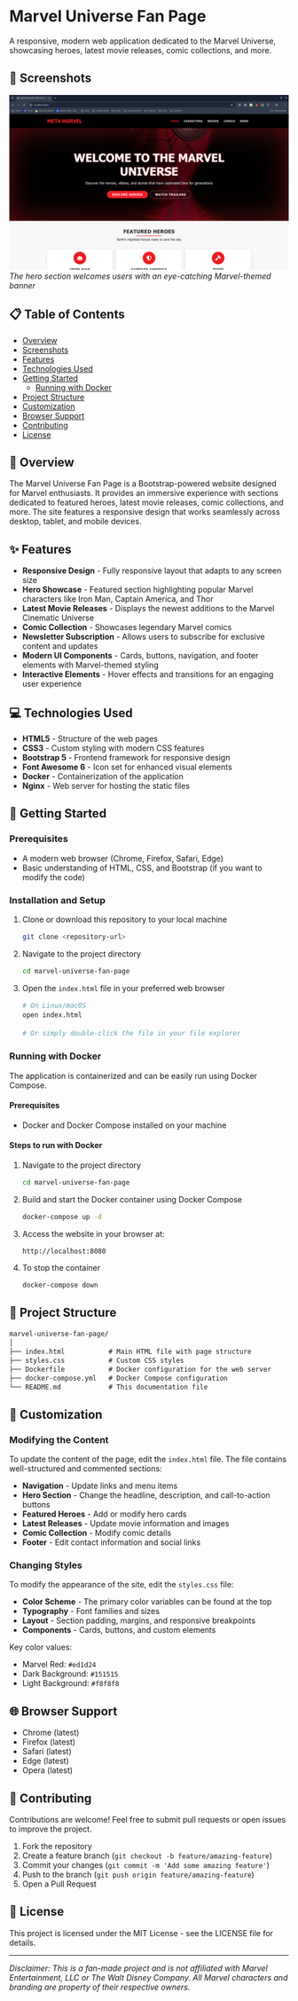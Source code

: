 # Marvel Universe Fan Page

A responsive, modern web application dedicated to the Marvel Universe, showcasing heroes, latest movie releases, comic collections, and more.

## 📸 Screenshots

![Marvel Universe Hero Section](screenshots/hero-section.png)
*The hero section welcomes users with an eye-catching Marvel-themed banner*

## 📋 Table of Contents

- [Overview](#overview)
- [Screenshots](#screenshots)
- [Features](#features)
- [Technologies Used](#technologies-used)
- [Getting Started](#getting-started)
  - [Running with Docker](#running-with-docker)
- [Project Structure](#project-structure)
- [Customization](#customization)
- [Browser Support](#browser-support)
- [Contributing](#contributing)
- [License](#license)

## 🌟 Overview

The Marvel Universe Fan Page is a Bootstrap-powered website designed for Marvel enthusiasts. It provides an immersive experience with sections dedicated to featured heroes, latest movie releases, comic collections, and more. The site features a responsive design that works seamlessly across desktop, tablet, and mobile devices.

## ✨ Features

- **Responsive Design** - Fully responsive layout that adapts to any screen size
- **Hero Showcase** - Featured section highlighting popular Marvel characters like Iron Man, Captain America, and Thor
- **Latest Movie Releases** - Displays the newest additions to the Marvel Cinematic Universe
- **Comic Collection** - Showcases legendary Marvel comics
- **Newsletter Subscription** - Allows users to subscribe for exclusive content and updates
- **Modern UI Components** - Cards, buttons, navigation, and footer elements with Marvel-themed styling
- **Interactive Elements** - Hover effects and transitions for an engaging user experience

## 💻 Technologies Used

- **HTML5** - Structure of the web pages
- **CSS3** - Custom styling with modern CSS features
- **Bootstrap 5** - Frontend framework for responsive design
- **Font Awesome 6** - Icon set for enhanced visual elements
- **Docker** - Containerization of the application
- **Nginx** - Web server for hosting the static files

## 🚀 Getting Started

### Prerequisites

- A modern web browser (Chrome, Firefox, Safari, Edge)
- Basic understanding of HTML, CSS, and Bootstrap (if you want to modify the code)

### Installation and Setup

1. Clone or download this repository to your local machine

   ```bash
   git clone <repository-url>
   ```

2. Navigate to the project directory

   ```bash
   cd marvel-universe-fan-page
   ```

3. Open the `index.html` file in your preferred web browser

   ```bash
   # On Linux/macOS
   open index.html

   # Or simply double-click the file in your file explorer
   ```

### Running with Docker

The application is containerized and can be easily run using Docker Compose.

#### Prerequisites

- Docker and Docker Compose installed on your machine

#### Steps to run with Docker

1. Navigate to the project directory

   ```bash
   cd marvel-universe-fan-page
   ```

2. Build and start the Docker container using Docker Compose

   ```bash
   docker-compose up -d
   ```

3. Access the website in your browser at:

   ```
   http://localhost:8080
   ```

4. To stop the container

   ```bash
   docker-compose down
   ```

## 📂 Project Structure

```
marvel-universe-fan-page/
│
├── index.html           # Main HTML file with page structure
├── styles.css           # Custom CSS styles
├── Dockerfile           # Docker configuration for the web server
├── docker-compose.yml   # Docker Compose configuration
└── README.md            # This documentation file
```

## 🎨 Customization

### Modifying the Content

To update the content of the page, edit the `index.html` file. The file contains well-structured and commented sections:

- **Navigation** - Update links and menu items
- **Hero Section** - Change the headline, description, and call-to-action buttons
- **Featured Heroes** - Add or modify hero cards
- **Latest Releases** - Update movie information and images
- **Comic Collection** - Modify comic details
- **Footer** - Edit contact information and social links

### Changing Styles

To modify the appearance of the site, edit the `styles.css` file:

- **Color Scheme** - The primary color variables can be found at the top
- **Typography** - Font families and sizes
- **Layout** - Section padding, margins, and responsive breakpoints
- **Components** - Cards, buttons, and custom elements

Key color values:

- Marvel Red: `#ed1d24`
- Dark Background: `#151515`
- Light Background: `#f8f8f8`

## 🌐 Browser Support

- Chrome (latest)
- Firefox (latest)
- Safari (latest)
- Edge (latest)
- Opera (latest)

## 👥 Contributing

Contributions are welcome! Feel free to submit pull requests or open issues to improve the project.

1. Fork the repository
2. Create a feature branch (`git checkout -b feature/amazing-feature`)
3. Commit your changes (`git commit -m 'Add some amazing feature'`)
4. Push to the branch (`git push origin feature/amazing-feature`)
5. Open a Pull Request

## 📄 License

This project is licensed under the MIT License - see the LICENSE file for details.

---

*Disclaimer: This is a fan-made project and is not affiliated with Marvel Entertainment, LLC or The Walt Disney Company. All Marvel characters and branding are property of their respective owners.*
